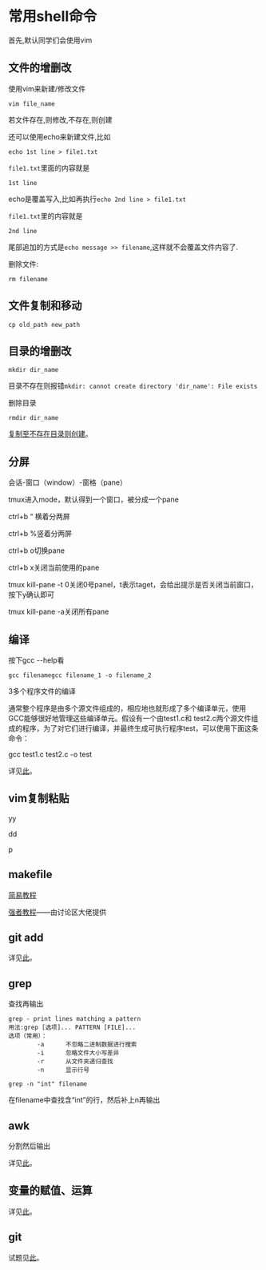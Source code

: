 # 常用shell命令

首先,默认同学们会使用vim

## 文件的增删改

使用vim来新建/修改文件

```
vim file_name
```

若文件存在,则修改,不存在,则创建

还可以使用echo来新建文件,比如

```
echo 1st line > file1.txt
```

`file1.txt`里面的内容就是

```
1st line
```

echo是覆盖写入,比如再执行`echo 2nd line > file1.txt`

`file1.txt`里的内容就是

```
2nd line
```

尾部追加的方式是`echo message >> filename`,这样就不会覆盖文件内容了.

删除文件:

```
rm filename
```

## 文件复制和移动

```
cp old_path new_path
```

## 目录的增删改

```
mkdir dir_name
```

目录不存在则报错`mkdir: cannot create directory 'dir_name': File exists`

删除目录

```
rmdir dir_name
```

[复制至不存在目录则创建](https://blog.csdn.net/xfxf996/article/details/106154387?)。

## 分屏

会话-窗口（window）-窗格（pane）

tmux进入mode，默认得到一个窗口，被分成一个pane

ctrl+b “ 横着分两屏

ctrl+b %竖着分两屏

ctrl+b o切换pane

ctrl+b x关闭当前使用的pane

tmux kill-pane -t 0关闭0号panel，t表示taget，会给出提示是否关闭当前窗口，按下y确认即可

tmux kill-pane -a关闭所有pane

## 编译

按下gcc --help看

```
gcc filenamegcc filename_1 -o filename_2
```

3多个程序文件的编译

通常整个程序是由多个源文件组成的，相应地也就形成了多个编译单元，使用GCC能够很好地管理这些编译单元。假设有一个由test1.c和 test2.c两个源文件组成的程序，为了对它们进行编译，并最终生成可执行程序test，可以使用下面这条命令：

gcc test1.c test2.c -o test

详见[此](https://www.cnblogs.com/ggjucheng/archive/2011/12/14/2287738.html)。

## vim复制粘贴

yy

dd

p

## makefile

[简易教程](https://www.bilibili.com/video/BV1Mx411m7fm)

[强者教程](https://seisman.github.io/how-to-write-makefile/introduction.html)——由讨论区大佬提供

## git add

详见[此](https://blog.csdn.net/qq_42351033/article/details/89765281)。

## grep

查找再输出

```
grep - print lines matching a pattern
用法:grep [选项]... PATTERN [FILE]...
选项（常用）：
        -a      不忽略二进制数据进行搜索
        -i      忽略文件大小写差异
        -r      从文件夹递归查找
        -n      显示行号
```

`grep -n "int" filename`

在filename中查找含“int”的行，然后补上n再输出

## awk

分割然后输出

详见[此](https://blog.51cto.com/bubble/1179036)。

## 变量的赋值、运算

详见[此](https://www.cnblogs.com/hjnzs/p/12218467.html)。

## git

试题见[此](https://blog.csdn.net/weixin_45086881/article/details/90610606)。
